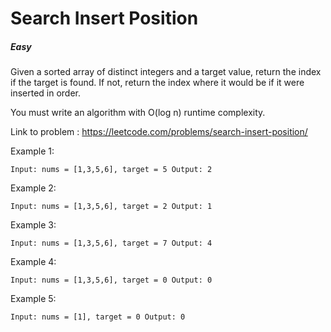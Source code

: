 # Search Insert Position
#####  Easy

Given a sorted array of distinct integers and a target value, return the index if the target is found. If not, return the index where it would be if it were inserted in order.

You must write an algorithm with O(log n) runtime complexity.

Link to problem : https://leetcode.com/problems/search-insert-position/ 


Example 1:

`Input: nums = [1,3,5,6], target = 5
Output: 2`


Example 2:

`Input: nums = [1,3,5,6], target = 2
Output: 1`


Example 3:

`Input: nums = [1,3,5,6], target = 7
Output: 4`


Example 4:

`Input: nums = [1,3,5,6], target = 0
Output: 0`


Example 5:

`Input: nums = [1], target = 0
Output: 0`